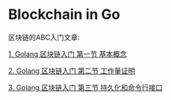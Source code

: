 # Blockchain in Go

区块链的ABC入门文章:

[1. Golang 区块链入门 第一节 基本概念](https://printfcoder.github.io/myblog/blockchain/abc/2018/03/05/abc-building-blockchain-in-go-part-1-basic-prototype/)

[2. Golang 区块链入门 第二节 工作量证明](https://printfcoder.github.io/myblog/blockchain/abc/2018/03/06/abc-building-blockchain-in-go-part-2-proof-of-work/)

[3. Golang 区块链入门 第三节 持久化和命令行接口](https://printfcoder.github.io/myblog/blockchain/abc/2018/03/07/abc-building-blockchain-in-go-part-3-persistence-and-cli/)